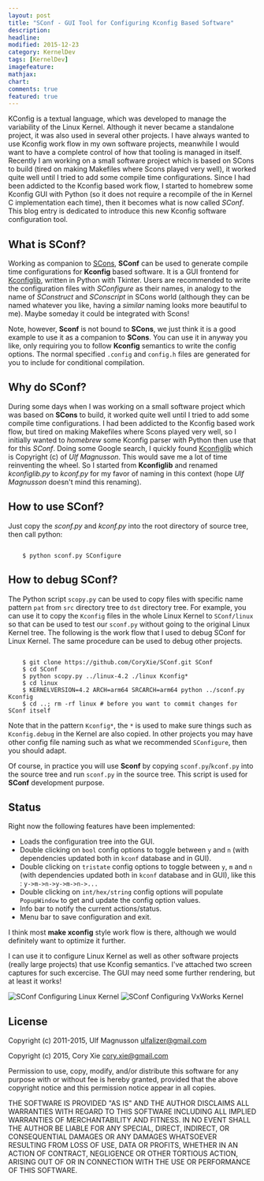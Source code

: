 ```yaml
---
layout: post
title: "SConf - GUI Tool for Configuring Kconfig Based Software"
description: 
headline: 
modified: 2015-12-23
category: KernelDev
tags: [KernelDev]
imagefeature: 
mathjax: 
chart: 
comments: true
featured: true
---
```


KConfig is a textual language, which was developed to manage the variability of the Linux Kernel. Although it never became a standalone project, it was also used in several other projects. I have always wanted to use Kconfig work flow in my own software projects, meanwhile I would want to have a complete control of how that tooling is managed in itself. Recently I am working on a small software project which is based on SCons to build (tired on making Makefiles where Scons played very well), it worked quite well until I tried to add some compile time configurations. Since I had been addicted to the Kconfig based work flow, I started to homebrew some Kconfig GUI with Python (so it does not require a recompile of the in Kernel C implementation each time), then it becomes what is now called *SConf*. This blog entry is dedicated to introduce this new Kconfig software configuration tool.

## What is SConf?

Working as companion to [SCons](http://www.scons.org/), **SConf** can be used to generate compile time configurations for **Kconfig** based software. It is a GUI frontend for [Kconfiglib](https://github.com/ulfalizer/Kconfiglib), written in Python with Tkinter. Users are recommended to write the configuration files with *SConfigure* as their names, in analogy to the name of *SConstruct* and *SConscript* in SCons world (although they can be named whatever you like, having a *similar* naming looks more beautiful to me). Maybe someday it could be integrated with Scons!

Note, however, **Sconf** is not bound to **SCons**, we just think it is a good example to use it as a companion to **SCons**. You can use it in anyway you like, only requiring you to follow **Kconfig** semantics to write the config options. The normal specified `.config` and `config.h` files are generated for you to include for conditional compilation.

## Why do SConf?

During some days when I was working on a small software project which was based on **SCons** to build, it worked quite well until I tried to add some compile time configurations. I had been addicted to the Kconfig based work flow, but tired on making Makefiles where Scons played very well, so I initially wanted to *homebrew* some Kconfig parser with Python then use that for this *SConf*. Doing some Google search, I quickly found [Kconfiglib](https://github.com/ulfalizer/Kconfiglib) which is Copyright (c) of *Ulf Magnusson*. This would save me a lot of time reinventing the wheel. So I started from **Kconfiglib** and renamed *kconfiglib.py* to *kconf.py* for my favor of naming in this context (hope *Ulf Magnusson* doesn't mind this renaming).

## How to use SConf?

Just copy the *sconf.py* and *kconf.py* into the root directory of source tree, then call python:

```console

    $ python sconf.py SConfigure 

```

## How to debug SConf?

The Python script `scopy.py` can be used to copy files with specific name pattern `pat` from `src` directory tree to `dst` directory tree. For example, you can use it to copy the `Kconfig` files in the whole Linux Kernel to `SConf/linux` so that can be used to test our `sconf.py` without going to the original Linux Kernel tree. The following is the work flow that I used to debug SConf for Linux Kernel. The same procedure can be used to debug other projects. 

```console

	$ git clone https://github.com/CoryXie/SConf.git SConf
	$ cd SConf
	$ python scopy.py ../linux-4.2 ./linux Kconfig*
	$ cd linux
	$ KERNELVERSION=4.2 ARCH=arm64 SRCARCH=arm64 python ../sconf.py Kconfig
	$ cd ..; rm -rf linux # before you want to commit changes for SConf itself

```

Note that in the pattern `Kconfig*`, the `*` is used to make sure things such as `Kconfig.debug` in the Kernel are also copied. In other projects you may have other config file naming such as what we recommended `SConfigure`, then you should adapt.

Of course, in practice you will use **Sconf** by copying `sconf.py`/`kconf.py` into the source tree and run `sconf.py` in the source tree. This script is used for **SConf** development purpose.

## Status

Right now the following features have been implemented:

* Loads the configuration tree into the GUI.
* Double clicking on `bool` config options to toggle between `y` and `n` (with dependencies updated both in `kconf` database and in GUI).
* Double clicking on `tristate` config options to toggle between `y`, `m` and `n` (with dependencies updated both in `kconf` database and in GUI), like this : `y->m->n->y->m->n->...`
* Double clicking on `int/hex/string` config options will populate `PopupWindow` to get and update the config option values.
* Info bar to notify the current actions/status.
* Menu bar to save configuration and exit.

I think most **make xconfig** style work flow is there, although we would definitely want to optimize it further.

I can use it to configure Linux Kernel as well as other software projects (really large projects) that use Kconfig semantics. I've attached two screen captures for such excercise. The GUI may need some further rendering, but at least it works!

<img src="{{ site.baseurl }}/images/2015-12-30-1/SConf-Linux-Kernel.png" alt="SConf Configuring Linux Kernel">
<img src="{{ site.baseurl }}/images/2015-12-30-1/SConf-VxWorks-Kernel.png" alt="SConf Configuring VxWorks Kernel">

## License

Copyright (c) 2011-2015, Ulf Magnusson ulfalizer@gmail.com

Copyright (c) 2015, Cory Xie cory.xie@gmail.com

Permission to use, copy, modify, and/or distribute this software for any purpose with or without fee is hereby granted, provided that the above copyright notice and this permission notice appear in all copies.

THE SOFTWARE IS PROVIDED "AS IS" AND THE AUTHOR DISCLAIMS ALL WARRANTIES WITH REGARD TO THIS SOFTWARE INCLUDING ALL IMPLIED WARRANTIES OF MERCHANTABILITY AND FITNESS. IN NO EVENT SHALL THE AUTHOR BE LIABLE FOR ANY SPECIAL, DIRECT, INDIRECT, OR CONSEQUENTIAL DAMAGES OR ANY DAMAGES WHATSOEVER RESULTING FROM LOSS OF USE, DATA OR PROFITS, WHETHER IN AN ACTION OF CONTRACT, NEGLIGENCE OR OTHER TORTIOUS ACTION, ARISING OUT OF OR IN CONNECTION WITH THE USE OR PERFORMANCE OF THIS SOFTWARE.